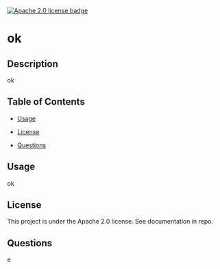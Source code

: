 [![Apache 2.0 license badge](https://img.shields.io/badge/License-Apache%202.0-green})](https://shields.io/)
# ok

## Description
ok
  
## Table of Contents
- [Usage](#usage)

- [License](#license)

- [Questions](#questions)


  

## <a id="usage"></a>Usage
  ok
  
  
## <a id="license"></a>License
This project is under the Apache 2.0 license. See documentation in repo.


  
## <a id="questions"></a>Questions
e